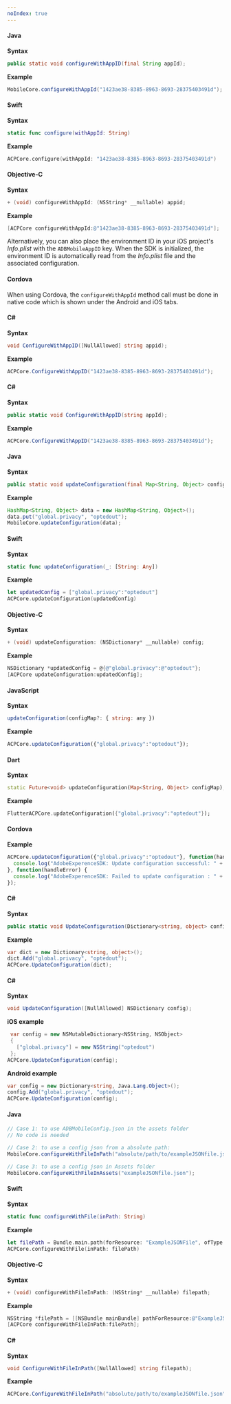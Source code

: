 ```yaml
---
noIndex: true
---
```


<Variant platform="android" task="configure" repeat="5"/>

#### Java

**Syntax**

```java
public static void configureWithAppID(final String appId);
```

**Example**

```java
MobileCore.configureWithAppId("1423ae38-8385-8963-8693-28375403491d");
```

<Variant platform="ios" task="configure" repeat="11"/>

#### Swift

**Syntax**

```swift
static func configure(withAppId: String)
```

**Example**

```swift
ACPCore.configure(withAppId: "1423ae38-8385-8963-8693-28375403491d")
```

#### Objective-C

**Syntax**

```objectivec
+ (void) configureWithAppId: (NSString* __nullable) appid;
```

**Example**

```objectivec
[ACPCore configureWithAppId:@"1423ae38-8385-8963-8693-28375403491d"];
```

Alternatively, you can also place the environment ID in your iOS project's _Info.plist_ with the `ADBMobileAppID` key. When the SDK is initialized, the environment ID is automatically read from the _Info.plist_ file and the associated configuration.

<Variant platform="cordova" task="configure" repeat="2"/>

#### Cordova

When using Cordova, the `configureWithAppId` method call must be done in native code which is shown under the Android and iOS tabs.

<Variant platform="unity" task="configure" repeat="5"/>

#### C#

**Syntax**

```csharp
void ConfigureWithAppID([NullAllowed] string appid);
```

**Example**

```csharp
ACPCore.ConfigureWithAppID("1423ae38-8385-8963-8693-28375403491d");
```

<Variant platform="xamarin" task="configure" repeat="5"/>

#### C#

**Syntax**

```csharp
public static void ConfigureWithAppID(string appId);
```

**Example**

```csharp
ACPCore.ConfigureWithAppID("1423ae38-8385-8963-8693-28375403491d");
```

<Variant platform="android" task="update" repeat="5"/>

#### Java

**Syntax**

```java
public static void updateConfiguration(final Map<String, Object> configMap);
```

**Example**

```java
HashMap<String, Object> data = new HashMap<String, Object>();
data.put("global.privacy", "optedout");
MobileCore.updateConfiguration(data);
```

<Variant platform="ios" task="update" repeat="10"/>

#### Swift

**Syntax**

```swift
static func updateConfiguration(_: [String: Any])
```

**Example**

```swift
let updatedConfig = ["global.privacy":"optedout"]
ACPCore.updateConfiguration(updatedConfig)
```

#### Objective-C

**Syntax**

```objectivec
+ (void) updateConfiguration: (NSDictionary* __nullable) config;
```

**Example**

```objectivec
NSDictionary *updatedConfig = @{@"global.privacy":@"optedout"};
[ACPCore updateConfiguration:updatedConfig];
```


<Variant platform="react-native" task="update" repeat="5"/>

#### JavaScript

**Syntax**

```jsx
updateConfiguration(configMap?: { string: any })
```

**Example**

```jsx
ACPCore.updateConfiguration({"global.privacy":"optedout"});
```

<Variant platform="flutter" task="update" repeat="5"/>

#### Dart

**Syntax**

```dart
static Future<void> updateConfiguration(Map<String, Object> configMap);
```

**Example**

```dart
FlutterACPCore.updateConfiguration({"global.privacy":"optedout"});
```

<Variant platform="cordova" task="update" repeat="3"/>

#### Cordova

**Example**

```jsx
ACPCore.updateConfiguration({"global.privacy":"optedout"}, function(handleCallback) {
  console.log("AdobeExperenceSDK: Update configuration successful: " + handleCallback);
}, function(handleError) {
  console.log("AdobeExperenceSDK: Failed to update configuration : " + handleError);
});
```

<Variant platform="unity" task="update" repeat="5"/>

#### C#

**Syntax**

```csharp
public static void UpdateConfiguration(Dictionary<string, object> config);
```

**Example**

```csharp
var dict = new Dictionary<string, object>();
dict.Add("global.privacy", "optedout");
ACPCore.UpdateConfiguration(dict);
```

<Variant platform="xamarin" task="update" repeat="7"/>

#### C#

**Syntax**

```csharp
void UpdateConfiguration([NullAllowed] NSDictionary config);
```

**iOS example**

```csharp
 var config = new NSMutableDictionary<NSString, NSObject>
 {
   ["global.privacy"] = new NSString("optedout")
 };
ACPCore.UpdateConfiguration(config);
```

**Android example**

```csharp
var config = new Dictionary<string, Java.Lang.Object>();
config.Add("global.privacy", "optedout");
ACPCore.UpdateConfiguration(config);
```

<Variant platform="android" task="bundle" repeat="2"/>

#### Java

```java
// Case 1: to use ADBMobileConfig.json in the assets folder
// No code is needed

// Case 2: to use a config json from a absolute path:
MobileCore.configureWithFileInPath("absolute/path/to/exampleJSONfile.json");

// Case 3: to use a config json in Assets folder
MobileCore.configureWithFileInAssets("exampleJSONfile.json");
```

<Variant platform="ios" task="bundle" repeat="10"/>

#### Swift

**Syntax**

```swift
static func configureWithFile(inPath: String)
```

**Example**

```swift
let filePath = Bundle.main.path(forResource: "ExampleJSONFile", ofType: "json")
ACPCore.configureWithFile(inPath: filePath)
```

#### Objective-C

**Syntax**

```objectivec
+ (void) configureWithFileInPath: (NSString* __nullable) filepath;
```

**Example**

```objectivec
NSString *filePath = [[NSBundle mainBundle] pathForResource:@"ExampleJSONFile"ofType:@"json"];
[ACPCore configureWithFileInPath:filePath];
```

<Variant platform="xamarin" task="bundle" repeat="5"/>

#### C#

**Syntax**

```csharp
void ConfigureWithFileInPath([NullAllowed] string filepath);
```

**Example**

```csharp
ACPCore.ConfigureWithFileInPath("absolute/path/to/exampleJSONfile.json");
```
